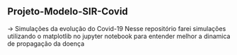 ## Projeto-Modelo-SIR-Covid
-> Simulações da evolução do Covid-19
Nesse repositório farei simulações utilizando o matplotlib no jupyter notebook para entender melhor a dinamica de propagação da doença
